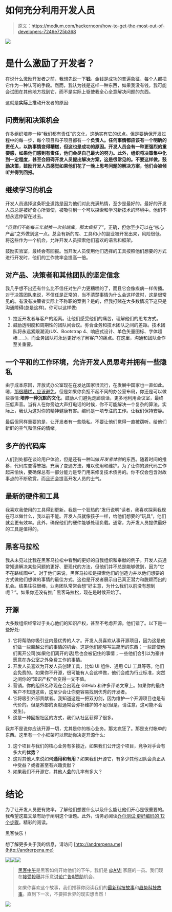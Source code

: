 # 如何充分利用开发人员

> 原文：<https://medium.com/hackernoon/how-to-get-the-most-out-of-developers-7246e725b368>

![](img/06b7f5dc1acd8dfc2723f3acaf29ed33.png)

# 是什么激励了开发者？

在说什么激励开发者之前，我想先说一下**钱**。金钱是成功的普遍象征，每个人都把它作为一种认可的手段。然而，我认为钱是这样一种东西，如果我没有钱，我可能会试图在其他地方找到它，而不是实际上驱使我全心全意解决问题的东西。

这就是**实际上**推动开发者的原因:

## **问责制和决策机会**

许多组织培养一种“我们都有责任”的文化，这确实有它的优点。但是要确保开发过程中的每一步，每个项目和子项目都有一个**负责人。任何事情都应该有一个明确的责任人，以防事情变得糟糕，但这也是成功的原因。开发人员会有一种更强烈的重要感，如果他们感到有责任，他们会尽自己最大的努力。此外，组织将决策集中化到一定程度，甚至会阻碍开发人员提出解决方案，这是很常见的。不要这样做。鼓励决策，鼓励开发人员感觉如果他们花了一晚上思考问题的解决方案，他们会被倾听并得到回报。**

## **继续学习的机会**

开发人员选择这条职业道路是因为他们对此充满热情，至少是最好的。最好的开发人员总是被好奇心所驱使，被吸引到一个可以探索和学习新技术的环境中。他们不想永远停留在过去。

*“但我们不能每三年就换一次前端库，那太疯狂了”*。正确，但你至少可以在“核心产品”之外做到这一点。总会有新的库、工具和小的副业被开发出来，风险很低。将这些作为一个机会，允许开发人员探索他们喜欢的语言和框架。

鼓励实验室，最终会有回报。当开发人员使用他们选择的工具按照他们想要的方式进行开发时，他们的工作效率会提高一倍。

## **对产品、决策者和其他团队的坚定信念**

我几乎想不出还有什么比不信任对生产力更糟糕的了，而且它会像疾病一样传播。对于决策团队来说，不信任是正常的，当不清楚事情为什么会这样做时，这是很常见的。有没有决策者实际上不称职的案例？是的，但我打赌在大多数情况下这只是沟通障碍(总是这样)。你可以这样做:

1.  拉近开发者与客户的距离。让他们感受他们的痛苦，理解他们的思考方式。
2.  鼓励透明度和周期性的团队间会议。弥合业务和技术团队之间的差距。技术团队将永远紧跟潮流(UX、Bootstrap 4、响应式设计、单色矢量图标、字体超棒……)，而业务团队将永远更好地了解客户的痛点。在这里，沟通和团队合作至关重要。

## **一个平和的工作环境，允许开发人员思考并拥有一些隐私**

由于成本原因，开放式办公室现在在发达国家很流行，在发展中国家也一直如此。嗯，[那很糟糕，应该避免](https://www.washingtonpost.com/posteverything/wp/2014/12/30/google-got-it-wrong-the-open-office-trend-is-destroying-the-workplace/?tid=sm_fb&utm_term=.478fc27f0ed0)。但是如果你负担不起不同的办公室布局，你还是可以做些事情:**培养一种沉默的文化**。鼓励人们避免走廊谈话，更多地利用会议室，最终压低声音。当有人在你旁边大声打电话的时候，你不可能解决一个复杂的算法。实际上，我认为这对你的精神健康有害。编码是一项专注的工作。让我们保持安静。

最后但同样重要的是，让开发者有一些隐私。不要让他们觉得一直被窃听。给他们新鲜的空气和信任的情绪。

## 多产的代码库

人们到处都在谈论用户体验，但是还有一种叫做*开发者体验*的东西。随着时间的推移，代码库变得笨拙，充满了变通方法，难以使用和维护。为了让你的源代码工作起来愉快，要确保总有一部分能力是专门用来修复技术债务的。你不仅会包含对故事点的不断欣赏，而且还会提高开发人员的士气。

## 最新的硬件和工具

我喜欢我使用的工具得到更新。我是一个狂热的“发行说明”读者，我喜欢探索我现在可以做什么，我以前不能。开发人员就像孩子一样，给他们想要的“玩具”，他们就会更有效率。此外，确保他们的硬件能够处理负载。通常，为开发人员提供最好的工具是值得的。

## 黑客马拉松

我从未见过比我在黑客马拉松中看到的更好的自我组织和奉献的例子。开发人员通常知道解决某些问题的更好、更现代的方法，但他们并不总是能够做到，因为“它不在路线图中”。对于他们来说，黑客马拉松是探索他们的创造力并以他们想要的方式做他们想做的事情的最佳方式。这也是开发者展示自己真正潜力和脱颖而出的机会。结果往往很棒，业务团队常常会想“好主意，为什么我们以前没有想到呢？”。如果你还没有推广黑客马拉松，现在是时候开始了。

## 开源

大多数组织经常过于关心他们的知识产权，甚至不考虑开源。他们错了。以下是一些好处:

1.  它将帮助你吸引业内最优秀的人才。开发人员喜欢从事开源项目，因为这是他们做一些超越公司的事情的机会。这是他们能够写进简历的东西；一些即使他们离开公司(如果他们离开的话)后也会被记住的事情；一些他们会引以为豪并愿意在办公室之外免费工作的事情。
2.  开发人员喜欢为开发人员创建工具，比如 UI 组件、通用 CLI 工具等等。他们会免费的。如果你不开源，很可能有人会这样做，他们会成为行业标准，突然之间你的“知识产权”会变得一文不值。
3.  营销。你的组织名称现在会出现在 GitHub 和许多评论文章上。如果你的最终客户不知道这些，这至少会让你更容易找到优秀的开发者。
4.  它将吸引外部贡献者。我知道这是一把双刃剑，因为维护一个开源项目也是有代价的。但是外部的贡献通常会弥补维护的不足(但是，请注意，这可能不会发生)。
5.  这是一种回报社区的方式，我们从社区获得了很多。

我并不是说你应该开源一切，尤其是你的核心业务。那太疯狂了。那是支付帐单的东西。这里有一个小框架可以帮助你决定开源什么:

1.  这个项目与我们的核心业务有多接近，如果我们公开这个项目，竞争对手会有多大的**优势**？
2.  这对其他人来说如何**通用和有用**？如果我们开源它，有多少其他团队会真正从中受益？或者甚至有兴趣贡献？
3.  如果我们不开源它，其他人**会**的几率有多大？

# 结论

为了让开发人员更有效率，了解他们想要什么以及什么能让他们开心是很重要的。我希望这篇文章有助于阐明这个话题。此外，请务必阅读[乔尔测试:更好编码的 12 个步骤](https://www.joelonsoftware.com/2000/08/09/the-joel-test-12-steps-to-better-code/)。精彩的阅读。

黑客快乐！

想了解更多关于我的信息，请访问 [http://andrerpena.me](http://andrerpena.me)

[![](img/50ef4044ecd4e250b5d50f368b775d38.png)](http://bit.ly/HackernoonFB)[![](img/979d9a46439d5aebbdcdca574e21dc81.png)](https://goo.gl/k7XYbx)[![](img/2930ba6bd2c12218fdbbf7e02c8746ff.png)](https://goo.gl/4ofytp)

> [黑客中午](http://bit.ly/Hackernoon)是黑客如何开始他们的下午。我们是 [@AMI](http://bit.ly/atAMIatAMI) 家庭的一员。我们现在[接受投稿](http://bit.ly/hackernoonsubmission)并乐意[讨论广告&赞助](mailto:partners@amipublications.com)机会。
> 
> 如果你喜欢这个故事，我们推荐你阅读我们的[最新科技故事](http://bit.ly/hackernoonlatestt)和[趋势科技故事](https://hackernoon.com/trending)。直到下一次，不要把世界的现实想当然！

![](img/be0ca55ba73a573dce11effb2ee80d56.png)